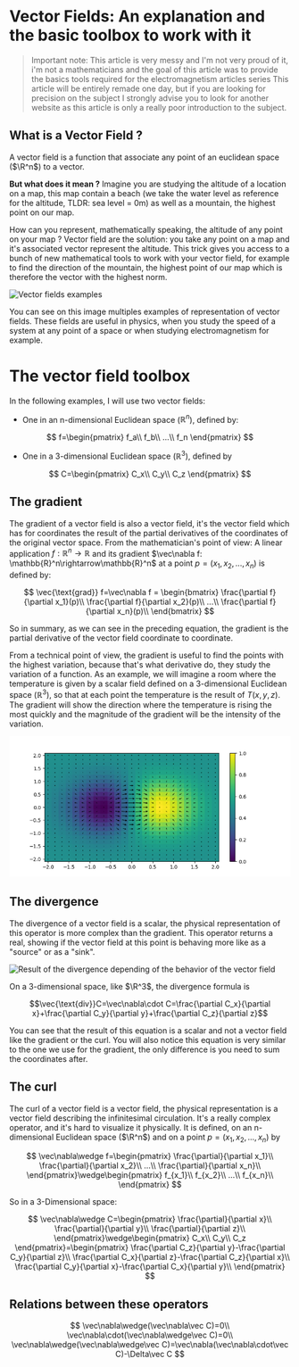 # Vector Fields: An explanation and the basic toolbox to work with it
> Important note: This article is very messy and I'm not very proud of it, i'm not a mathematicians and the goal of this article was to provide the basics tools required for the electromagnetism articles series
> This article will be entirely remade one day, but if you are looking for precision on the subject I strongly advise you to look for another website as this article is only a really poor introduction to the subject.
## What is a Vector Field ?
A vector field is a function that associate any point of an euclidean space ($\R^n$) to a vector.

__But what does it mean ?__ Imagine you are studying the altitude of a location on a map, this map contain a beach (we take the water level as reference for the altitude, TLDR: sea level = 0m) as well as a mountain, the highest point on our map.

How can you represent, mathematically speaking, the altitude of any point on your map ? Vector field are the solution:
you take any point on a map and it's associated vector represent the altitude.
This trick gives you access to a bunch of new mathematical tools to work with your vector field, for example to find the direction of the mountain, the highest point of our map which is therefore the vector with the highest norm.

![Vector fields examples](https://upload.wikimedia.org/wikipedia/commons/c/ca/Vector-field-examples.svg "Some vector fields examples")

You can see on this image multiples examples of representation of vector fields. 
These fields are useful in physics, when you study the speed of a system at any point of a space or when studying electromagnetism for example.

# The vector field toolbox
In the following examples, I will use two vector fields:
- One in an n-dimensional Euclidean space ($\mathbb{R}^n$), defined by:

$$
f=\begin{pmatrix}
    f_a\\
    f_b\\
    ...\\
    f_n
\end{pmatrix}
$$

- One in a 3-dimensional Euclidean space ($\mathbb{R}^3$), defined by

$$
C=\begin{pmatrix}
    C_x\\
    C_y\\
    C_z
\end{pmatrix}
$$

## The gradient
The gradient of a vector field is also a vector field, it's the vector field which has for coordinates the result of the partial derivatives of the coordinates of the original vector space.
From the mathematician's point of view: A linear application $f:\mathbb{R}^n\rightarrow\mathbb{R}$ and its gradient $\vec\nabla f: \mathbb{R}^n\rightarrow\mathbb{R}^n$ at a point $p=(x_1,x_2,...,x_n)$ is defined by:

$$
\vec{\text{grad}} f=\vec\nabla f =
\begin{bmatrix}
\frac{\partial f}{\partial x_1}(p)\\
\frac{\partial f}{\partial x_2}(p)\\
...\\
\frac{\partial f}{\partial x_n}(p)\\
\end{bmatrix}
$$

So in summary, as we can see in the preceding equation, the gradient is the partial derivative of the vector field coordinate to coordinate.

From a technical point of view, the gradient is useful to find the points with the highest variation, because that's what derivative do, they study the variation of a function.
As an example, we will imagine a room where the temperature is given by a scalar field defined on a 3-dimensional Euclidean space ($\mathbb R^3$), so that at each point the temperature is the result of $T(x,y,z)$. The gradient will show the direction where the temperature is rising the most quickly and the magnitude of the gradient will be the intensity of the variation.

![Example of a 2-Dimensional gradient](../../resources/maths/vector-field.png "Example of a 2D gradient, the color show the intensity of the variation")

## The divergence
The divergence of a vector field is a scalar, the physical representation of this operator is more complex than the gradient.
This operator returns a real, showing if the vector field at this point is behaving more like as a "source" or as a "sink".

![Result of the divergence depending of the behavior of the vector field](https://upload.wikimedia.org/wikipedia/commons/thumb/e/ee/Divergence_%28captions%29.svg/500px-Divergence_%28captions%29.svg.png)

On a 3-dimensional space, like $\R^3$, the divergence formula is

$$\vec{\text{div}}C=\vec\nabla\cdot C=\frac{\partial C_x}{\partial x}+\frac{\partial C_y}{\partial y}+\frac{\partial C_z}{\partial z}$$

You can see that the result of this equation is a scalar and not a vector field like the gradient or the curl.
You will also notice this equation is very similar to the one we use for the gradient, the only difference is you need to sum the coordinates after.

## The curl
The curl of a vector field is a vector field, the physical representation is a vector field describing the infinitesimal circulation.
It's a really complex operator, and it's hard to visualize it physically.
It is defined, on an n-dimensional Euclidean space ($\R^n$) and on a point $p=(x_1,x_2,...,x_n)$ by

$$
\vec\nabla\wedge f=\begin{pmatrix}
\frac{\partial}{\partial x_1}\\
\frac{\partial}{\partial x_2}\\
...\\
\frac{\partial}{\partial x_n}\\
\end{pmatrix}\wedge\begin{pmatrix}
f_{x_1}\\
f_{x_2}\\
...\\
f_{x_n}\\
\end{pmatrix}
$$

So in a 3-Dimensional space:

$$
\vec\nabla\wedge C=\begin{pmatrix}
    \frac{\partial}{\partial x}\\
    \frac{\partial}{\partial y}\\
    \frac{\partial}{\partial z}\\
\end{pmatrix}\wedge\begin{pmatrix}
    C_x\\
    C_y\\
    C_z
\end{pmatrix}=\begin{pmatrix}
    \frac{\partial C_z}{\partial y}-\frac{\partial C_y}{\partial z}\\
    \frac{\partial C_x}{\partial z}-\frac{\partial C_z}{\partial x}\\
    \frac{\partial C_y}{\partial x}-\frac{\partial C_x}{\partial y}\\
\end{pmatrix}
$$

## Relations between these operators
$$
\vec\nabla\wedge(\vec\nabla\vec C)=0\\
\vec\nabla\cdot(\vec\nabla\wedge\vec C)=0\\
\vec\nabla\wedge(\vec\nabla\wedge\vec C)=\vec\nabla(\vec\nabla\cdot\vec C)-\Delta\vec C
$$